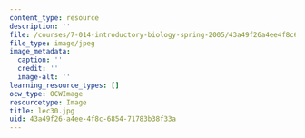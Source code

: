 ```yaml
---
content_type: resource
description: ''
file: /courses/7-014-introductory-biology-spring-2005/43a49f26a4ee4f8c685471783b38f33a_lec30.jpg
file_type: image/jpeg
image_metadata:
  caption: ''
  credit: ''
  image-alt: ''
learning_resource_types: []
ocw_type: OCWImage
resourcetype: Image
title: lec30.jpg
uid: 43a49f26-a4ee-4f8c-6854-71783b38f33a
---
```

